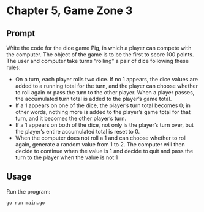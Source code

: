 # Chapter 5, Game Zone 3

## Prompt

Write the code for the dice game Pig, in which a player can compete with the
computer. The object of the game is to be the first to score 100 points. The user
and computer take turns “rolling” a pair of dice following these rules:

- On a turn, each player rolls two dice. If no 1 appears, the dice values are added
to a running total for the turn, and the player can choose whether to roll again
or pass the turn to the other player. When a player passes, the accumulated
turn total is added to the player’s game total.
- If a 1 appears on one of the dice, the player’s turn total becomes 0; in other
words, nothing more is added to the player’s game total for that turn, and it
becomes the other player’s turn.
- If a 1 appears on both of the dice, not only is the player’s turn over, but the
player’s entire accumulated total is reset to 0.
- When the computer does not roll a 1 and can choose whether to roll again,
generate a random value from 1 to 2. The computer will then decide to
continue when the value is 1 and decide to quit and pass the turn to the player
when the value is not 1

## Usage

Run the program:
```bash
go run main.go
```